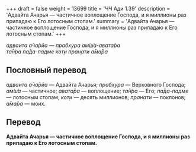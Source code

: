 +++
draft = false
weight = 13699
title = 'ЧЧ Ади 1.39'
description = 'Адвайта Ачарья — частичное воплощение Господа, и я миллионы раз припадаю к Его лотосным стопам.'
summary = 'Адвайта Ачарья — частичное воплощение Господа, и я миллионы раз припадаю к Его лотосным стопам.'
+++

_адваита а̄ча̄рйа — прабхура ам̇ш́а-авата̄ра  
та̄н̇ра па̄да-падме кот̣и пран̣ати а̄ма̄ра_

## Пословный перевод

_адваита_ _а̄ча̄рйа_ — Адвайта Ачарья; _прабхура_ — Верховного Господа; _ам̇ш́а_ — частичное; _авата̄ра_ — воплощение; _та̄н̇ра_ — Его; _па̄да_\-_падме_ — лотосным стопам; _кот̣и_ — десять миллионов; _пран̣ати_ — поклонов; _а̄ма̄ра_ — моих.

## Перевод

**Адвайта Ачарья — частичное воплощение Господа, и я миллионы раз припадаю к Его лотосным стопам.**
